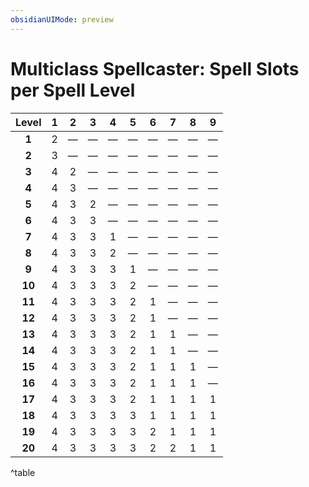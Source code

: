 ```yaml
---
obsidianUIMode: preview
---
```



# Multiclass Spellcaster: Spell Slots per Spell Level

| Level | 1 | 2 | 3 | 4 | 5 | 6 | 7 | 8 | 9 |
|:------:|:--:|:--:|:--:|:--:|:--:|:--:|:--:|:--:|:--:|
| **1**  | 2 | — | — | — | — | — | — | — | — |
| **2**  | 3 | — | — | — | — | — | — | — | — |
| **3**  | 4 | 2 | — | — | — | — | — | — | — |
| **4**  | 4 | 3 | — | — | — | — | — | — | — |
| **5**  | 4 | 3 | 2 | — | — | — | — | — | — |
| **6**  | 4 | 3 | 3 | — | — | — | — | — | — |
| **7**  | 4 | 3 | 3 | 1 | — | — | — | — | — |
| **8**  | 4 | 3 | 3 | 2 | — | — | — | — | — |
| **9**  | 4 | 3 | 3 | 3 | 1 | — | — | — | — |
| **10** | 4 | 3 | 3 | 3 | 2 | — | — | — | — |
| **11** | 4 | 3 | 3 | 3 | 2 | 1 | — | — | — |
| **12** | 4 | 3 | 3 | 3 | 2 | 1 | — | — | — |
| **13** | 4 | 3 | 3 | 3 | 2 | 1 | 1 | — | — |
| **14** | 4 | 3 | 3 | 3 | 2 | 1 | 1 | — | — |
| **15** | 4 | 3 | 3 | 3 | 2 | 1 | 1 | 1 | — |
| **16** | 4 | 3 | 3 | 3 | 2 | 1 | 1 | 1 | — |
| **17** | 4 | 3 | 3 | 3 | 2 | 1 | 1 | 1 | 1 |
| **18** | 4 | 3 | 3 | 3 | 3 | 1 | 1 | 1 | 1 |
| **19** | 4 | 3 | 3 | 3 | 3 | 2 | 1 | 1 | 1 |
| **20** | 4 | 3 | 3 | 3 | 3 | 2 | 2 | 1 | 1 |
^table